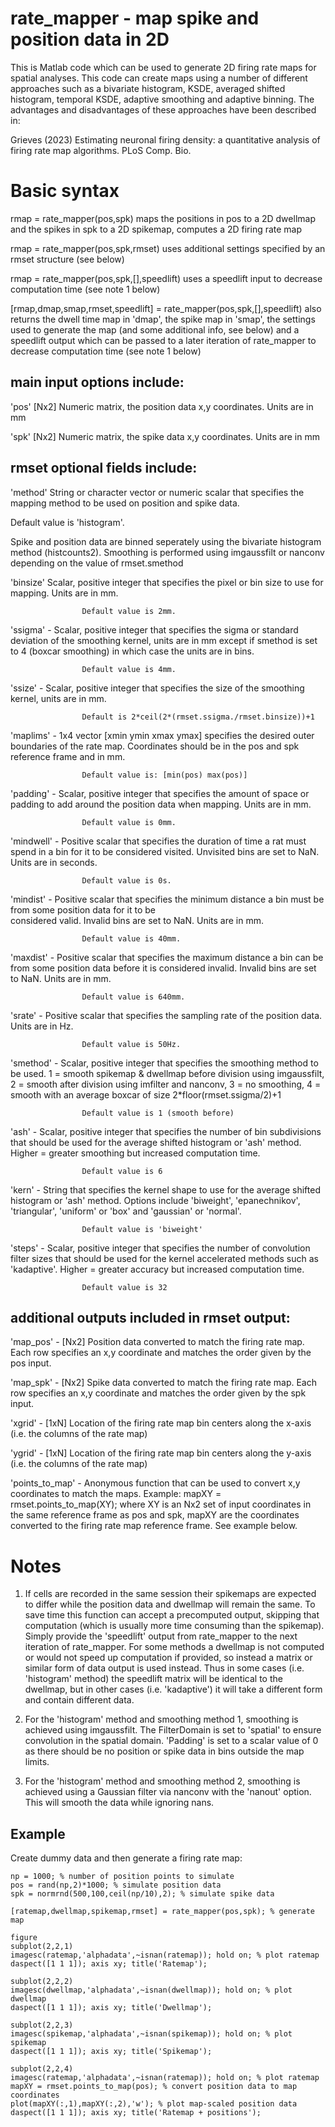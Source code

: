 # rate_mapper - map spike and position data in 2D   
This is Matlab code which can be used to generate 2D firing rate maps
for spatial analyses. This code can create maps using a number of different
approaches such as a bivariate histogram, KSDE, averaged shifted histogram,
temporal KSDE, adaptive smoothing and adaptive binning. The advantages
and disadvantages of these approaches have been described in:

Grieves (2023) Estimating neuronal firing density: a quantitative analysis 
of firing rate map algorithms. PLoS Comp. Bio.

# Basic syntax
rmap = rate_mapper(pos,spk) maps the positions in pos to a 2D dwellmap
and the spikes in spk to a 2D spikemap, computes a 2D firing rate map

rmap = rate_mapper(pos,spk,rmset) uses additional settings specified by 
an rmset structure (see below)

rmap = rate_mapper(pos,spk,[],speedlift) uses a speedlift input to
decrease computation time (see note 1 below)

[rmap,dmap,smap,rmset,speedlift] = rate_mapper(pos,spk,[],speedlift)
also returns the dwell time map in 'dmap', the spike map in 'smap',
the settings used to generate the map (and some additional info, see
below) and a speedlift output which can be passed to a later iteration
of rate_mapper to decrease computation time (see note 1 below)

## main input options include:
'pos' 
  [Nx2] Numeric matrix, the position data x,y coordinates. Units are in mm

'spk' 
  [Nx2] Numeric matrix, the spike data x,y coordinates. Units are in mm

## rmset optional fields include:
'method' 
  String or character vector or numeric scalar that specifies the mapping method 
  to be used on position and spike data. 

  Default value is 'histogram'.
  
  Spike and position data are binned seperately using the bivariate histogram 
  method (histcounts2). Smoothing is performed using imgaussfilt or nanconv
  depending on the value of rmset.smethod

'binsize'
  Scalar, positive integer that specifies the pixel or bin size to use for mapping.
  Units are in mm.

                    Default value is 2mm.

'ssigma'        -   Scalar, positive integer that specifies the sigma 
                    or standard deviation of the smoothing kernel, units 
                    are in mm except if smethod is set to 4 (boxcar smoothing)
                    in which case the units are in bins.

                    Default value is 4mm.

'ssize'         -   Scalar, positive integer that specifies the size of 
                    the smoothing kernel, units are in mm.

                    Default is 2*ceil(2*(rmset.ssigma./rmset.binsize))+1

'maplims'       -   1x4 vector [xmin ymin xmax ymax] specifies the desired 
                    outer boundaries of the rate map. Coordinates should
                    be in the pos and spk reference frame and in mm.

                    Default value is: [min(pos) max(pos)]

'padding'       -   Scalar, positive integer that specifies the amount 
                    of space or padding to add around the position data 
                    when mapping. Units are in mm.

                    Default value is 0mm.

'mindwell'      -   Positive scalar that specifies the duration of time 
                    a rat must spend in a bin for it to be considered 
                    visited. Unvisited bins are set to NaN. Units are in 
                    seconds.

                    Default value is 0s.

'mindist'       -   Positive scalar that specifies the minimum distance a 
                    bin must be from some position data for it to be  
                    considered valid. Invalid bins are set to NaN. Units are 
                    in mm.

                    Default value is 40mm.

'maxdist'       -   Positive scalar that specifies the maximum distance a 
                    bin can be from some position data before it is considered 
                    invalid. Invalid bins are set to NaN. Units are in mm.

                    Default value is 640mm.

'srate'         -   Positive scalar that specifies the sampling rate of 
                    the position data. Units are in Hz.

                    Default value is 50Hz.

'smethod'       -   Scalar, positive integer that specifies the smoothing
                    method to be used. 1 = smooth spikemap & dwellmap before
                    division using imgaussfilt, 2 = smooth after division using 
                    imfilter and nanconv, 3 = no smoothing, 4 = smooth with an
                    average boxcar of size 2*floor(rmset.ssigma/2)+1

                    Default value is 1 (smooth before)

'ash'           -   Scalar, positive integer that specifies the number of
                    bin subdivisions that should be used for the average shifted
                    histogram or 'ash' method. Higher = greater smoothing but
                    increased computation time.

                    Default value is 6

'kern'          -   String that specifies the kernel shape to use for the average
                    shifted histogram or 'ash' method. Options include 'biweight',
                    'epanechnikov', 'triangular', 'uniform' or 'box' and 'gaussian'
                    or 'normal'.

                    Default value is 'biweight'

'steps'         -   Scalar, positive integer that specifies the number of
                    convolution filter sizes that should be used for the kernel
                    accelerated methods such as 'kadaptive'. Higher = greater
                    accuracy but increased computation time.

                    Default value is 32

## additional outputs included in rmset output:
'map_pos'       -   [Nx2] Position data converted to match the firing rate map.
                    Each row specifies an x,y coordinate and matches the order
                    given by the pos input.

'map_spk'       -   [Nx2] Spike data converted to match the firing rate map.
                    Each row specifies an x,y coordinate and matches the order
                    given by the spk input.

'xgrid'         -   [1xN] Location of the firing rate map bin centers along the
                    x-axis (i.e. the columns of the rate map)

'ygrid'         -   [1xN] Location of the firing rate map bin centers along the
                    y-axis (i.e. the columns of the rate map)

'points_to_map' -   Anonymous function that can be used to convert x,y coordinates
                    to match the maps. Example:
                    mapXY = rmset.points_to_map(XY);
                    where XY is an Nx2 set of input coordinates in the same reference
                    frame as pos and spk, mapXY are the coordinates converted to
                    the firing rate map reference frame. See example below.

# Notes
1. If cells are recorded in the same session their spikemaps are 
   expected to differ while the position data and dwellmap will
   remain the same. To save time this function can accept a precomputed 
   output, skipping that computation (which is usually more time 
   consuming than the spikemap). Simply provide the 'speedlift' output 
   from rate_mapper to the next iteration of rate_mapper. For some 
   methods a dwellmap is not computed or would not speed up 
   computation if provided, so instead a matrix or similar form of 
   data output is used instead. Thus in some cases (i.e. 'histogram' 
   method) the speedlift matrix will be identical to the dwellmap, 
   but in other cases (i.e. 'kadaptive') it will take a different 
   form and contain different data.

2. For the 'histogram' method and smoothing method 1, smoothing is 
   achieved using imgaussfilt. The FilterDomain is set to 'spatial'
   to ensure convolution in the spatial domain. 'Padding' is set to 
   a scalar value of 0 as there should be no position or spike data
   in bins outside the map limits.

2. For the 'histogram' method and smoothing method 2, smoothing is 
   achieved using a Gaussian filter via nanconv with the 'nanout'
   option. This will smooth the data while ignoring nans.

## Example
Create dummy data and then generate a firing rate map:

```
np = 1000; % number of position points to simulate
pos = rand(np,2)*1000; % simulate position data
spk = normrnd(500,100,ceil(np/10),2); % simulate spike data

[ratemap,dwellmap,spikemap,rmset] = rate_mapper(pos,spk); % generate map

figure
subplot(2,2,1)
imagesc(ratemap,'alphadata',~isnan(ratemap)); hold on; % plot ratemap
daspect([1 1 1]); axis xy; title('Ratemap');

subplot(2,2,2)
imagesc(dwellmap,'alphadata',~isnan(dwellmap)); hold on; % plot dwellmap
daspect([1 1 1]); axis xy; title('Dwellmap');

subplot(2,2,3)
imagesc(spikemap,'alphadata',~isnan(spikemap)); hold on; % plot spikemap
daspect([1 1 1]); axis xy; title('Spikemap');

subplot(2,2,4)
imagesc(ratemap,'alphadata',~isnan(ratemap)); hold on; % plot ratemap
mapXY = rmset.points_to_map(pos); % convert position data to map coordinates
plot(mapXY(:,1),mapXY(:,2),'w'); % plot map-scaled position data
daspect([1 1 1]); axis xy; title('Ratemap + positions');
```
